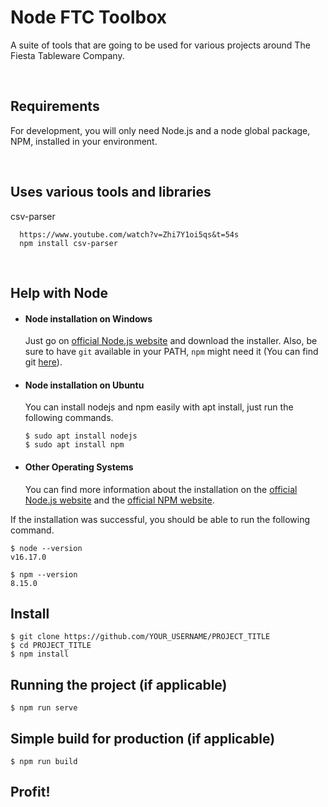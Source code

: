 # Node FTC Toolbox

A suite of tools that are going to be used for various projects around The Fiesta Tableware Company.

<br>

## Requirements

For development, you will only need Node.js and a node global package, NPM, installed in your environment.

<br>

## Uses various tools and libraries

csv-parser
```
  https://www.youtube.com/watch?v=Zhi7Y1oi5qs&t=54s
  npm install csv-parser
```

<br>

## Help with Node
- #### Node installation on Windows

  Just go on [official Node.js website](https://nodejs.org/) and download the installer.
Also, be sure to have `git` available in your PATH, `npm` might need it (You can find git [here](https://git-scm.com/)).

- #### Node installation on Ubuntu

  You can install nodejs and npm easily with apt install, just run the following commands.

      $ sudo apt install nodejs
      $ sudo apt install npm

- #### Other Operating Systems
  You can find more information about the installation on the [official Node.js website](https://nodejs.org/) and the [official NPM website](https://npmjs.org/).

If the installation was successful, you should be able to run the following command.

    $ node --version
    v16.17.0

    $ npm --version
    8.15.0

## Install

    $ git clone https://github.com/YOUR_USERNAME/PROJECT_TITLE
    $ cd PROJECT_TITLE
    $ npm install

## Running the project (if applicable)

    $ npm run serve

## Simple build for production (if applicable)

    $ npm run build

## Profit!